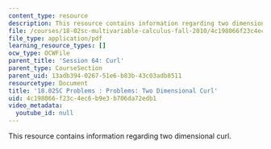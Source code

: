 ```yaml
---
content_type: resource
description: This resource contains information regarding two dimensional curl.
file: /courses/18-02sc-multivariable-calculus-fall-2010/4c198066f23c4ec6b9e3b706da72edb1_MIT18_02SC_pb_64_quest.pdf
file_type: application/pdf
learning_resource_types: []
ocw_type: OCWFile
parent_title: 'Session 64: Curl'
parent_type: CourseSection
parent_uid: 13adb394-0267-51e6-b83b-43c03adb8511
resourcetype: Document
title: '18.02SC Problems : Problems: Two Dimensional Curl'
uid: 4c198066-f23c-4ec6-b9e3-b706da72edb1
video_metadata:
  youtube_id: null
---
```

This resource contains information regarding two dimensional curl.


